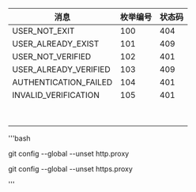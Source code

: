 | 消息                  | 枚举编号 | 状态码 |
| --------------------- | -------- | ------ |
| USER_NOT_EXIT         | 100      | 404    |
| USER_ALREADY_EXIST    | 101      | 409    |
| USER_NOT_VERIFIED     | 102      | 401    |
| USER_ALREADY_VERIFIED | 103      | 409    |
| AUTHENTICATION_FAILED | 104      | 401    |
| INVALID_VERIFICATION  | 105      | 401    |
|                       |          |        |
|                       |          |        |
|                       |          |        |
|                       |          |        |
|                       |          |        |
|                       |          |        |
|                       |          |        |
|                       |          |        |


'''bash

git config --global --unset http.proxy

git config --global --unset https.proxy

'''